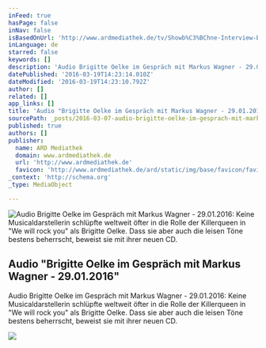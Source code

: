 ```yaml
---
inFeed: true
hasPage: false
inNav: false
isBasedOnUrl: 'http://www.ardmediathek.de/tv/Showb%C3%BChne-Interview-Bayern-plus/Brigitte-Oelke-im-Gespr%C3%A4ch-mit-Markus-Wa/Bayern-1/Video-Podcast?bcastId=7241808&documentId=33090386'
inLanguage: de
starred: false
keywords: []
description: 'Audio Brigitte Oelke im Gespräch mit Markus Wagner - 29.01.2016: Keine Musicaldarstellerin schlüpfte weltweit öfter in die Rolle der Killerqueen in "We will rock you" als Brigitte Oelke. Dass sie aber auch die leisen Töne bestens beherrscht, beweist sie mit ihrer neuen CD.'
datePublished: '2016-03-19T14:23:14.010Z'
dateModified: '2016-03-19T14:23:10.792Z'
author: []
related: []
app_links: []
title: 'Audio "Brigitte Oelke im Gespräch mit Markus Wagner - 29.01.2016"'
sourcePath: _posts/2016-03-07-audio-brigitte-oelke-im-gesprach-mit-markus-wagner-2901.md
published: true
authors: []
publisher:
  name: ARD Mediathek
  domain: www.ardmediathek.de
  url: 'http://www.ardmediathek.de'
  favicon: 'http://www.ardmediathek.de/ard/static/img/base/favicon/favico-combined.ico'
_context: 'http://schema.org'
_type: MediaObject

---
```

![Audio Brigitte Oelke im Gespräch mit Markus Wagner - 29.01.2016: Keine Musicaldarstellerin schlüpfte weltweit öfter in die Rolle der Killerqueen in "We will rock you" als Brigitte Oelke. Dass sie aber auch die leisen Töne bestens beherrscht, beweist sie mit ihrer neuen CD.](https://s3-us-west-2.amazonaws.com/the-grid-img/p/7e6ba5d9f0384cb89b1f7f863e568792f36c94af.jpg)

<article style=""><h1>Audio "Brigitte Oelke im Gespräch mit Markus Wagner - 29.01.2016"</h1><p>Audio Brigitte Oelke im Gespräch mit Markus Wagner - 29.01.2016: Keine Musicaldarstellerin schlüpfte weltweit öfter in die Rolle der Killerqueen in "We will rock you" als Brigitte Oelke. Dass sie aber auch die leisen Töne bestens beherrscht, beweist sie mit ihrer neuen CD.</p><img src="https://s3-us-west-2.amazonaws.com/the-grid-img/p/721f56d1fb336dc9bedc3808ff7daf097c2e6d52.jpg" /></article>